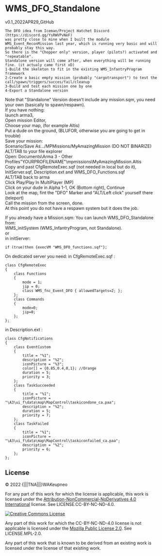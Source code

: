 # WMS_DFO_Standalone
v0.1_2022APR29_GitHub<br/>

	The DFO idea from Iceman/Project Hatchet Discord (https://discord.gg/YsRWVPvNeF)
	was pretty close to mine when I built the module WMS_Event_ReconMission last year, which is running very basic and will probably stay this way.
	So there is the "Chopper only" version, player (pilots?) activated and "repeatable".
	Standalone version will come after, when everything will be running fine. (it actualy came first xD)
	1-Build the skeleton to fit in the existing WMS_InfantryProgram framework
	2-Create a basic empty mission (probably "cargotransport") to test the call/spawn/triggers/succes/fail/cleanup
	3-Build and test each mission one by one
	4-Export a Standalone version

Note that "Standalone" Version doesn't include any mission.sqm, you need your own (basically to spawn/respawn).<br/>
If you have nothing: <br/>
launch arma3,<br/>
Open mission Editor,<br/>
Choose your map, (for example Altis)<br/>
Put a dude on the ground, (BLUFOR, otherwise you are going to get in trouble)<br/>
Save your mission:<br/>
Scenario/Save As.../MPMissions/MyAmazingMission (DO NOT BINARIZE)<br/>
ALT/TAB to your file explorer<br/>
Open: Documents\Arma 3 - Other Profiles\"YOURPROFILENAME"\mpmissions\MyAmazingMission.Altis<br/>
Copy and past CfgRemoteExec.sqf (not needed in local but do it), InitServer.sqf, Description.ext and WMS_DFO_Functions.sqf<br/>
ALT/TAB back to arma<br/>
Click Play/Play In MultiPlayer (MP)<br/>
Click on your dude in Alpha 1-1, OK (Bottom right), Continue<br/>
Look at the map, fint the "DFO" Marker and "ALT/Left click" yourself there (teleport)<br/>
Call the mission from the screen, done.<br/>
At this point you do not have a respawn system but it does the job.<br/>

If you already have a Mission.sqm:
You can launch WMS_DFO_Standalone from:<br/>
WMS_initSystem (WMS_InfantryProgram, not Standalone).<br/>
or<br/>
in initServer:
```
if (true)then {execVM "WMS_DFO_functions.sqf"};
```
On dedicated server you need:
in CfgRemoteExec.sqf :
```
class CfgRemoteExec
{
	class Functions
	{
		mode = 1;
		jip = 0;
		class WMS_fnc_Event_DFO	{ allowedTargets=2; };
	};
	class Commands
	{
		mode=0;
		jip=0;
	};
};
```
in Description.ext :
```
class CfgNotifications
{
	class EventCustom
	{
		title = "%1";
		description = "%2";
		iconPicture = "%3";
		color[] = {0.85,0.4,0,1}; //Orange
		duration = 5;
		priority = 3;
	};
	class TaskSucceeded
	{
		title = "%1";
		iconPicture = "\A3\ui_f\data\map\MapControl\taskicondone_ca.paa";
		description = "%2";
		duration = 5;
		priority = 7;
	};
	class TaskFailed
	{
		title = "%1";
		iconPicture = "\A3\ui_f\data\map\MapControl\taskiconfailed_ca.paa";
		description = "%2";
		priority = 6;
	};
};
```
## License

&copy; 2022 {|||TNA|||}WAKeupneo

For any part of this work for which the license is applicable, this work is licensed under the [Attribution-NonCommercial-NoDerivatives 4.0 International](http://creativecommons.org/licenses/by-nc-nd/4.0/) license. See LICENSE.CC-BY-NC-ND-4.0.

<a rel="license" href="http://creativecommons.org/licenses/by-nc-nd/4.0/"><img alt="Creative Commons License" style="border-width:0" src="https://i.creativecommons.org/l/by-nc-nd/4.0/88x31.png" /></a>

Any part of this work for which the CC-BY-NC-ND-4.0 license is not applicable is licensed under the [Mozilla Public License 2.0](https://www.mozilla.org/en-US/MPL/2.0/). See LICENSE.MPL-2.0.

Any part of this work that is known to be derived from an existing work is licensed under the license of that existing work.
